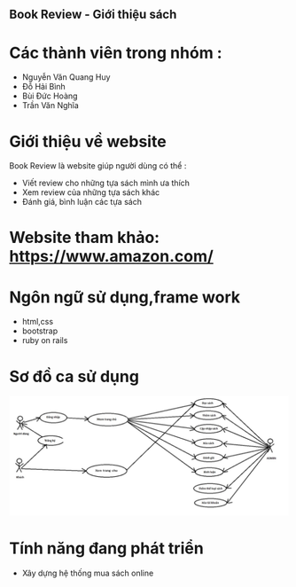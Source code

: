 ## Book Review - Giới thiệu sách
# Các thành viên trong nhóm :
- Nguyễn Văn Quang Huy
- Đỗ Hải Bình
- Bùi Đức Hoàng
- Trần Văn Nghĩa
# Giới thiệu về website 
Book Review là website giúp người dùng có thể :
- Viết review cho những tựa sách mình ưa thích
- Xem review của những tựa sách khác
- Đánh giá, bình luận các tựa sách
# Website tham khảo: https://www.amazon.com/
# Ngôn ngữ sử dụng,frame work
- html,css
- bootstrap
- ruby on rails
# Sơ đồ ca sử dụng
![Use case](https://github.com/vannghia133/Nhom-DMX/blob/master/usecase.jpg)
# Tính năng đang phát triển
- Xây dựng hệ thống mua sách online

